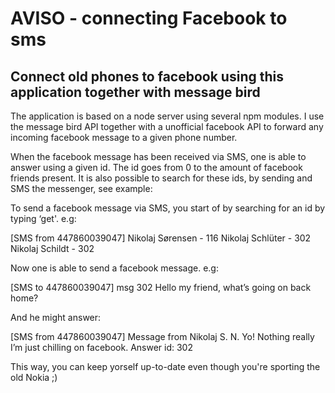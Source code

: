 # AVISO - connecting Facebook to sms
## Connect old phones to facebook using this application together with message bird

The application is based on a node server using several npm modules. 
I use the message bird API together with a unofficial facebook API to forward any incoming facebook message to a given phone number.

When the facebook message has been received via SMS, one is able to answer using a given id. The id goes from 0 to the amount of facebook friends present. It is also possible to search for these ids, by sending and SMS the messenger, see example:

To send a facebook message via SMS, you start of by searching for an id by typing ‘get'. e.g:

[SMS from 447860039047]
Nikolaj Sørensen - 116
Nikolaj Schlüter - 302
Nikolaj Schildt - 302

Now one is able to send a facebook message. e.g:

[SMS to 447860039047]
msg 302 Hello my friend, what’s going on back home?

And he might answer:

[SMS from 447860039047]
Message from Nikolaj S. N.
Yo! Nothing really I’m just chilling on facebook.
Answer id: 302

This way, you can keep yorself up-to-date even though you're sporting the old Nokia ;)
